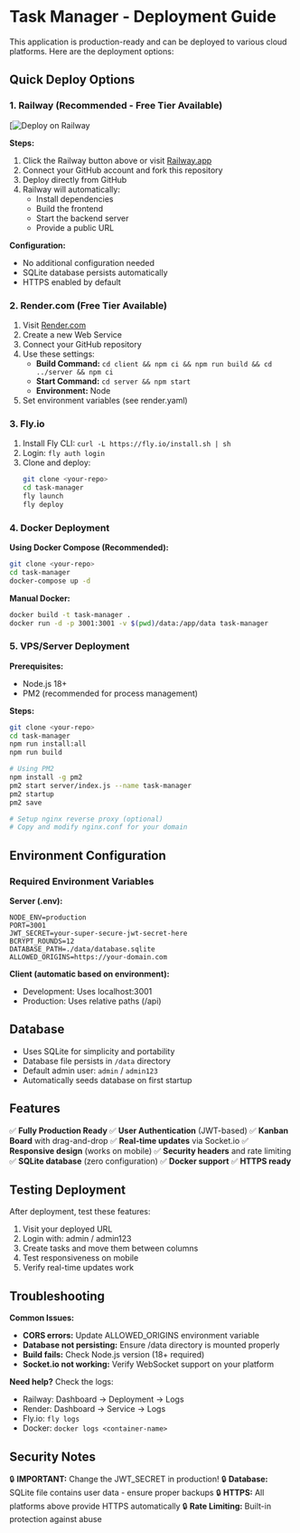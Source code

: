 
# Task Manager - Deployment Guide

This application is production-ready and can be deployed to various cloud platforms. Here are the deployment options:

## Quick Deploy Options

### 1. Railway (Recommended - Free Tier Available)

[![Deploy on Railway](https://upload.wikimedia.org/wikipedia/commons/5/51/Railway_Logo.svg)

**Steps:**
1. Click the Railway button above or visit [Railway.app](https://railway.app)
2. Connect your GitHub account and fork this repository
3. Deploy directly from GitHub
4. Railway will automatically:
   - Install dependencies
   - Build the frontend
   - Start the backend server
   - Provide a public URL

**Configuration:**
- No additional configuration needed
- SQLite database persists automatically
- HTTPS enabled by default

### 2. Render.com (Free Tier Available)

1. Visit [Render.com](https://render.com)
2. Create a new Web Service
3. Connect your GitHub repository
4. Use these settings:
   - **Build Command:** `cd client && npm ci && npm run build && cd ../server && npm ci`
   - **Start Command:** `cd server && npm start`
   - **Environment:** Node
5. Set environment variables (see render.yaml)

### 3. Fly.io

1. Install Fly CLI: `curl -L https://fly.io/install.sh | sh`
2. Login: `fly auth login`
3. Clone and deploy:
   ```bash
   git clone <your-repo>
   cd task-manager
   fly launch
   fly deploy
   ```

### 4. Docker Deployment

**Using Docker Compose (Recommended):**
```bash
git clone <your-repo>
cd task-manager
docker-compose up -d
```

**Manual Docker:**
```bash
docker build -t task-manager .
docker run -d -p 3001:3001 -v $(pwd)/data:/app/data task-manager
```

### 5. VPS/Server Deployment

**Prerequisites:**
- Node.js 18+
- PM2 (recommended for process management)

**Steps:**
```bash
git clone <your-repo>
cd task-manager
npm run install:all
npm run build

# Using PM2
npm install -g pm2
pm2 start server/index.js --name task-manager
pm2 startup
pm2 save

# Setup nginx reverse proxy (optional)
# Copy and modify nginx.conf for your domain
```

## Environment Configuration

### Required Environment Variables

**Server (.env):**
```
NODE_ENV=production
PORT=3001
JWT_SECRET=your-super-secure-jwt-secret-here
BCRYPT_ROUNDS=12
DATABASE_PATH=./data/database.sqlite
ALLOWED_ORIGINS=https://your-domain.com
```

**Client (automatic based on environment):**
- Development: Uses localhost:3001
- Production: Uses relative paths (/api)

## Database

- Uses SQLite for simplicity and portability
- Database file persists in `/data` directory
- Default admin user: `admin` / `admin123`
- Automatically seeds database on first startup

## Features

✅ **Fully Production Ready**
✅ **User Authentication** (JWT-based)
✅ **Kanban Board** with drag-and-drop
✅ **Real-time updates** via Socket.io
✅ **Responsive design** (works on mobile)
✅ **Security headers** and rate limiting
✅ **SQLite database** (zero configuration)
✅ **Docker support**
✅ **HTTPS ready**

## Testing Deployment

After deployment, test these features:
1. Visit your deployed URL
2. Login with: admin / admin123
3. Create tasks and move them between columns
4. Test responsiveness on mobile
5. Verify real-time updates work

## Troubleshooting

**Common Issues:**
- **CORS errors:** Update ALLOWED_ORIGINS environment variable
- **Database not persisting:** Ensure /data directory is mounted properly
- **Build fails:** Check Node.js version (18+ required)
- **Socket.io not working:** Verify WebSocket support on your platform

**Need help?** Check the logs:
- Railway: Dashboard → Deployment → Logs
- Render: Dashboard → Service → Logs  
- Fly.io: `fly logs`
- Docker: `docker logs <container-name>`

## Security Notes

🔒 **IMPORTANT:** Change the JWT_SECRET in production!
🔒 **Database:** SQLite file contains user data - ensure proper backups
🔒 **HTTPS:** All platforms above provide HTTPS automatically
🔒 **Rate Limiting:** Built-in protection against abuse
